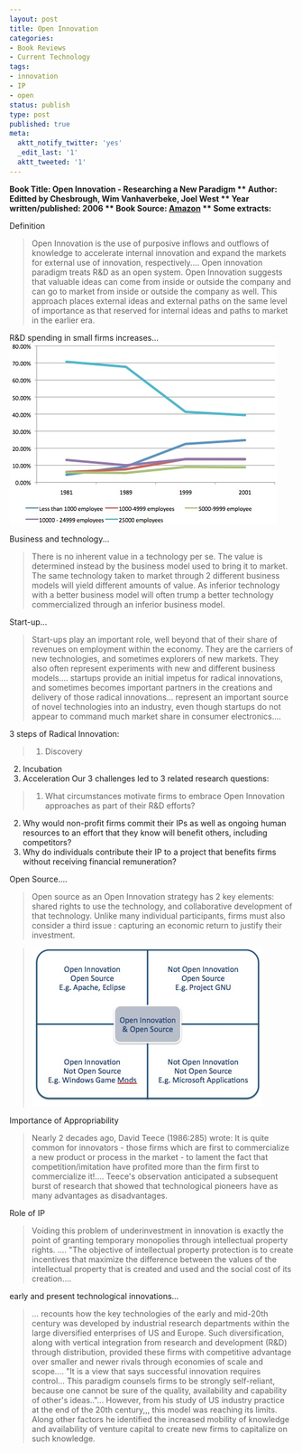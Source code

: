 ```yaml
---
layout: post
title: Open Innovation
categories:
- Book Reviews
- Current Technology
tags:
- innovation
- IP
- open
status: publish
type: post
published: true
meta:
  aktt_notify_twitter: 'yes'
  _edit_last: '1'
  aktt_tweeted: '1'
---
```

**Book Title: **Open Innovation - Researching a New Paradigm
 ** Author: **Editted by Chesbrough, Wim Vanhaverbeke, Joel West
 ** Year written/published:** 2006
 ** Book Source**: [Amazon](http://www.amazon.com/Open-Innovation-Researching-New-Paradigm/dp/0199226466/ref=sr_1_2?s=books&ie=UTF8&qid=1281233515&sr=1-2)
 ** Some extracts:**
 
 Definition
 >

> Open Innovation is the use of purposive inflows and outflows of knowledge to accelerate internal innovation and expand the markets for external use of innovation, respectively.... Open innovation paradigm treats R&D as an open system. Open Innovation suggests that valuable ideas can come from inside or outside the company and can go to market from inside or outside the company as well. This approach places external ideas and external paths on the same level of importance as that reserved for internal ideas and paths to market in the earlier era.

R&D spending in small firms increases...
 ![](/img/small-research-firms.jpg "small-research-firms") 
 
 Business and technology...
 >

> There is no inherent value in a technology per se. The value is determined instead by the business model used to bring it to market. The same technology taken to market through 2 different business models will yield different amounts of value. As inferior technology with a better business model will often trump a better technology commercialized through an inferior business model.

Start-up...
 >

> Start-ups play an important role, well beyond that of their share of revenues on employment within the economy. They are the carriers of new technologies, and sometimes explorers of new markets. They also often represent experiments with new and different business models.... startups provide an initial impetus for radical innovations, and sometimes becomes important partners in the creations and delivery of those radical innovations... represent an important source of novel technologies into an industry, even though startups do not appear to command much market share in consumer electronics....

3 steps of Radical Innovation:
 > 1. Discovery
 2. Incubation
 3. Acceleration
Our 3 challenges led to 3 related research questions:
 >

> 1. What circumstances motivate firms to embrace Open Innovation approaches as part of their R&D efforts?
 2. Why would non-profit firms commit their IPs as well as ongoing human resources to an effort that they know will benefit others, including competitors?
 3. Why do individuals contribute their IP to a project that benefits firms without receiving financial remuneration?

Open Source....
 >

> Open source as an Open Innovation strategy has 2 key elements: shared rights to use the technology, and collaborative development of that technology. Unlike many individual participants, firms must also consider a third issue : capturing an economic return to justify their investment.

> ![](/img/open-innovation-source.jpg "open-innovation-source")

Importance of Appropriability
 >

> Nearly 2 decades ago, David Teece (1986:285) wrote:
 It is quite common for innovators - those firms which are first to commercialize a new product or process in the market - to lament the fact that competition/imitation have profited more than the firm first to commercialize it!.... Teece's observation anticipated a subsequent burst of research that showed that technological pioneers have as many advantages as disadvantages.

Role of IP
 >

> Voiding this problem of underinvestment in innovation is exactly the point of granting temporary monopolies through intellectual property rights. .... "The objective of intellectual property protection is to create incentives that maximize the difference between the values of the intellectual property that is created and used and the social cost of its creation....

early and present technological innovations...
 >

> ... recounts how the key technologies of the early and mid-20th century was developed by industrial research departments within the large diversified enterprises of US and Europe. Such diversification, along with vertical integration from research and development (R&D) through distribution, provided these firms with competitive advantage over smaller and newer rivals through economies of scale and scope.... "It is a view that says successful innovation requires control... This paradigm counsels firms to be strongly self-reliant, because one cannot be sure of the quality, availability and capability of other's ideas.."... However, from his study of US industry practice at the end of the 20th century,,, this model was reaching its limits. Along other factors he identified the increased mobility of knowledge and availability of venture capital to create new firms to capitalize on such knowledge.

